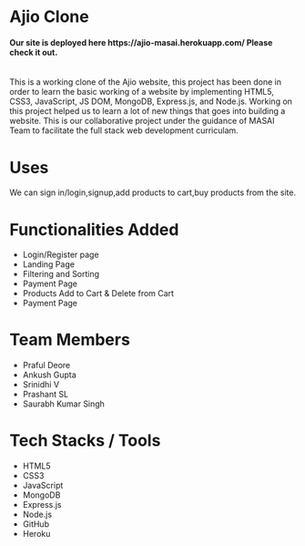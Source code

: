 # Ajio Clone
<h4>Our site is deployed here https://ajio-masai.herokuapp.com/ Please check it out.</h4>
<br/>
<!-- In this Project, we made Front end UI with HTML, CSS, JS and we added backend connectivity of database with engaging MongoDB Atlas Cloud facility, all routing is done by CRUD Calls and Google Auth feature is also implemented -->
This is a working clone of the Ajio website, this project has been done in order to learn the basic working of a website by implementing HTML5, CSS3, JavaScript, JS DOM, MongoDB, Express.js, and Node.js. 
Working on this project helped us to learn a lot of new things that goes into building a website. This is our collaborative project under the guidance of MASAI Team to facilitate the full stack web development curriculam.

# Uses
We can sign in/login,signup,add products to cart,buy products from the site.

# Functionalities Added
<ul>
  <li>Login/Register page</li>
  <li>Landing Page</li>
  <li>Filtering and Sorting</li>
  <li>Payment Page</li>
  <li>Products Add to Cart & Delete from Cart</li>
  <li>Payment Page</li>
</ul>

# Team Members
<ul>
  <li>Praful Deore</li>
  <li>Ankush Gupta</li>
  <li>Srinidhi V</li>
  <li>Prashant SL</li>
  <li>Saurabh Kumar Singh</li>
</ul>

# Tech Stacks / Tools
<ul>
  <li>HTML5</li>
  <li>CSS3</li>
  <li>JavaScript</li>
  <li>MongoDB</li>
  <li>Express.js</li>
  <li>Node.js</li>
  <li>GitHub</li>
  <li>Heroku</li>
</ul>

